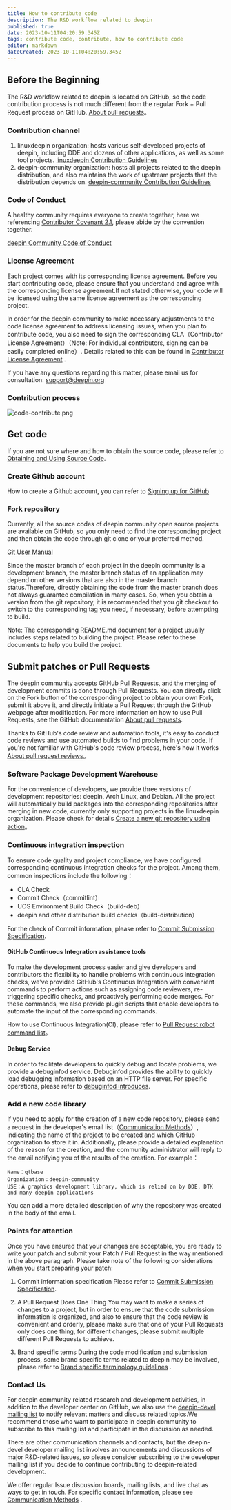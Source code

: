 ```yaml
---
title: How to contribute code
description: The R&D workflow related to deepin
published: true
date: 2023-10-11T04:20:59.345Z
tags: contribute code, contribute, how to contribute code
editor: markdown
dateCreated: 2023-10-11T04:20:59.345Z
---
```


## Before the Beginning
The R&D workflow related to deepin is located on GitHub, so the code contribution process is not much different from the regular Fork + Pull Request process on GitHub.  [About pull requests](https://docs.github.com/zh/pull-requests/collaborating-with-pull-requests/proposing-changes-to-your-work-with-pull-requests/about-pull-requests)。

### Contribution channel
1. linuxdeepin organization: hosts various self-developed projects of deepin, including DDE and dozens of other applications, as well as some tool projects.  [linuxdeepin Contribution Guidelines](https://wiki.deepin.org/zh/05_HOW-TO/06_%E5%8F%82%E4%B8%8Edeepin%E8%B4%A1%E7%8C%AE%E7%9B%B8%E5%85%B3/linuxdeepin_%E8%B4%A1%E7%8C%AE%E6%8C%87%E5%8D%972)
2. deepin-community organization: hosts all projects related to the deepin distribution, and also maintains the work of upstream projects that the distribution depends on. [deepin-community Contribution Guidelines](https://wiki.deepin.org/zh/05_HOW-TO/06_%E5%8F%82%E4%B8%8Edeepin%E8%B4%A1%E7%8C%AE%E7%9B%B8%E5%85%B3/deepin%E7%A4%BE%E5%8C%BA%E8%B4%A1%E7%8C%AE%E6%8C%87%E5%8D%97)

### Code of Conduct
A healthy community requires everyone to create together, here we referencing [Contributor Covenant 2.1](https://www.contributor-covenant.org/zh-cn/version/2/1/code_of_conduct/), please abide by the convention together.

[deepin Community Code of Conduct](https://wiki.deepin.org/zh/06_%E5%85%B3%E4%BA%8EDeepin/Deepin%E7%A4%BE%E5%8C%BA/%E8%A1%8C%E4%B8%BA%E5%87%86%E5%88%99)

### License Agreement
Each project comes with its corresponding license agreement.  Before you start contributing code, please ensure that you understand and agree with the corresponding license agreement.If not stated otherwise, your code will be licensed using the same license agreement as the corresponding project.

In order for the deepin community to make necessary adjustments to the code license agreement to address licensing issues, when you plan to contribute code, you also need to sign the corresponding CLA（Contributor License Agreement）（Note: For individual contributors, signing can be easily completed online）. Details related to this can be found in [Contributor License Agreement](https://wiki.deepin.org/zh/03_%E6%8A%80%E6%9C%AF%E8%A7%84%E8%8C%83/01_%E6%96%87%E6%A1%A3%E8%A7%84%E8%8C%83/%E8%B4%A1%E7%8C%AE%E8%AE%B8%E5%8F%AF%E5%8D%8F%E8%AE%AE) .

If you have any questions regarding this matter, please email us for consultation: support@deepin.org

### Contribution process

![code-contribute.png](/06_关于Deepin/code-contribute.png)

## Get code
If you are not sure where and how to obtain the source code, please refer to [Obtaining and Using Source Code](https://wiki.deepin.org/zh/05_HOW-TO/06_%E5%8F%82%E4%B8%8Edeepin%E8%B4%A1%E7%8C%AE%E7%9B%B8%E5%85%B3/%E8%8E%B7%E5%8F%96%E5%92%8C%E4%BD%BF%E7%94%A8%E6%BA%90%E7%A0%81).

### Create Github account
How to create a Github account, you can refer to [Signing up for GitHub](https://docs.github.com/en/get-started/signing-up-for-github/signing-up-for-a-new-github-account)

### Fork repository
Currently, all the source codes of deepin community open source projects are available on GitHub, so you only need to find the corresponding project and then obtain the code through git clone or your preferred method.

[Git User Manual](https://git-scm.com/book/en/v2)

Since the master branch of each project in the deepin community is a development branch, the master branch status of an application may depend on other versions that are also in the master branch status.Therefore, directly obtaining the code from the master branch does not always guarantee compilation in many cases. So, when you obtain a version from the git repository, it is recommended that you git checkout to switch to the corresponding tag you need, if necessary, before attempting to build.

Note: The corresponding README.md document for a project usually includes steps related to building the project. Please refer to these documents to help you build the project.

## Submit patches or Pull Requests
The deepin community accepts GitHub Pull Requests, and the merging of development commits is done through Pull Requests. You can directly click on the Fork button of the corresponding project to obtain your own Fork, submit it above it, and directly initiate a Pull Request through the GitHub webpage after modification. For more information on how to use Pull Requests, see the GitHub documentation [About pull requests](https://docs.github.com/en/pull-requests/collaborating-with-pull-requests/proposing-changes-to-your-work-with-pull-requests/about-pull-requests).

Thanks to GitHub's code review and automation tools, it's easy to conduct code reviews and use automated builds to find problems in your code. If you're not familiar with GitHub's code review process, here's how it works [About pull request reviews](https://docs.github.com/en/pull-requests/collaborating-with-pull-requests/reviewing-changes-in-pull-requests/about-pull-request-reviews)。

### Software Package Development Warehouse
For the convenience of developers, we provide three versions of development repositories: deepin, Arch Linux, and Debian. All the project will automatically build packages into the corresponding repositories after merging in new code, currently only supporting projects in the linuxdeepin organization. Please check for details [Create a new git repository using action](https://wiki.deepin.org/zh/%E4%BD%BF%E7%94%A8action%E5%88%9B%E5%BB%BA%E6%96%B0%E7%9A%84git%E4%BB%93%E5%BA%93)。

### Continuous integration inspection
To ensure code quality and project compliance, we have configured corresponding continuous integration checks for the project. Among them, common inspections include the following：

- CLA Check
- Commit Check（commitlint）
- UOS Environment Build Check（build-deb）
- deepin and other distribution build checks（build-distribution）

For the check of Commit information, please refer to [Commit Submission Specification](https://wiki.deepin.org/zh/Commit%20%E6%8F%90%E4%BA%A4%E4%BF%A1%E6%81%AF%E8%A7%84%E8%8C%83).

#### GitHub Continuous Integration assistance tools
To make the development process easier and give developers and contributors the flexibility to handle problems with continuous integration checks, we've provided GitHub's Continuous Integration with convenient commands to perform actions such as assigning code reviewers, re-triggering specific checks, and proactively performing code merges. For these commands, we also provide plugin scripts that enable developers to automate the input of the corresponding commands.

How to use Continuous Integration(CI), please refer to [Pull Request robot command list](https://wiki.deepin.org/zh/Pull%20Request%20%E6%9C%BA%E5%99%A8%E4%BA%BA%E5%91%BD%E4%BB%A4%E5%88%97%E8%A1%A8)。

#### Debug Service
In order to facilitate developers to quickly debug and locate problems, we provide a debuginfod service. Debuginfod provides the ability to quickly load debugging information based on an HTTP file server. For specific operations, please refer to [debuginfod introduces](https://wiki.deepin.org/zh/debuginfod%20%E4%BB%8B%E7%BB%8D).

###  Add a new code library
If you need to apply for the creation of a new code repository, please send a request in the developer's email list（[Communication Methods](https://wiki.deepin.org/zh/06_%E5%85%B3%E4%BA%8EDeepin/Deepin%E7%A4%BE%E5%8C%BA/%E4%BA%A4%E6%B5%81%E6%96%B9%E5%BC%8F)）, indicating the name of the project to be created and which GitHub organization to store it in. Additionally, please provide a detailed explanation of the reason for the creation, and the community administrator will reply to the email notifying you of the results of the creation. For example：

```
Name：qtbase
Organization：deepin-community
USE：A graphics development library, which is relied on by DDE, DTK and many deepin applications
```
You can add a more detailed description of why the repository was created in the body of the email.

### Points for attention
Once you have ensured that your changes are acceptable, you are ready to write your patch and submit your Patch / Pull Request in the way mentioned in the above paragraph. Please take note of the following considerations when you start preparing your patch:

1. Commit information specification
Please refer to [Commit Submission Specification](https://wiki.deepin.org/zh/Commit%20%E6%8F%90%E4%BA%A4%E4%BF%A1%E6%81%AF%E8%A7%84%E8%8C%83).

2. A Pull Request Does One Thing
You may want to make a series of changes to a project, but in order to ensure that the code submission information is organized, and also to ensure that the code review is convenient and orderly, please make sure that one of your Pull Requests only does one thing, for different changes, please submit multiple different Pull Requests to achieve.

3. Brand specific terms
During the code modification and submission process, some brand specific terms related to deepin may be involved, please refer to [Brand specific terminology guidelines](https://wiki.deepin.org/zh/%E5%93%81%E7%89%8C%E4%B8%93%E6%9C%89%E5%90%8D%E8%AF%8D%E6%8C%87%E5%AF%BC%E6%96%B9%E9%92%88) .

### Contact Us
For deepin community related research and development activities, in addition to the developer center on GitHub, we also use the [deepin-devel mailing list](https://www.freelists.org/list/deepin-devel) to notify relevant matters and discuss related topics.We recommend those who want to participate in deepin community to subscribe to this mailing list and participate in the discussion as needed.

There are other communication channels and contacts, but the deepin-devel developer mailing list involves announcements and discussions of major R&D-related issues, so please consider subscribing to the developer mailing list if you decide to continue contributing to deepin-related development.

We offer regular Issue discussion boards, mailing lists, and live chat as ways to get in touch. For specific contact information, please see [Communication Methods](https://wiki.deepin.org/zh/06_%E5%85%B3%E4%BA%8EDeepin/Deepin%E7%A4%BE%E5%8C%BA/%E4%BA%A4%E6%B5%81%E6%96%B9%E5%BC%8F) .